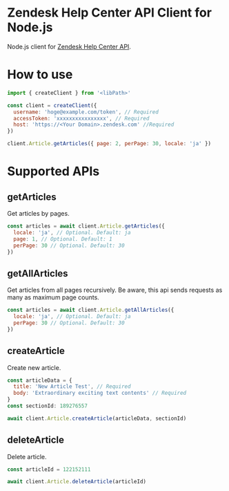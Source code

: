 # Zendesk Help Center API Client for Node.js

Node.js client for [Zendesk Help Center API](https://developer.zendesk.com/rest_api/docs/help_center/introduction).

# How to use

```js
import { createClient } from '<libPath>'

const client = createClient({
  username: 'hoge@example.com/token', // Required
  accessToken: 'xxxxxxxxxxxxxxxx', // Required
  host: 'https://<Your Domain>.zendesk.com' //Required
})

client.Article.getArticles({ page: 2, perPage: 30, locale: 'ja' })
```

# Supported APIs

## getArticles
Get articles by pages.

```js
const articles = await client.Article.getArticles({
  locale: 'ja', // Optional. Default: ja
  page: 1, // Optional. Default: 1
  perPage: 30 // Optional. Default: 30
})
```

## getAllArticles
Get articles from all pages recursively.
Be aware, this api sends requests as many as maximum page counts.

```js
const articles = await client.Article.getAllArticles({
  locale: 'ja', // Optional. Default: ja
  perPage: 30 // Optional. Default: 30
})
```

## createArticle
Create new article.

```js
const articleData = {
  title: 'New Article Test', // Required
  body: 'Extraordinary exciting text contents' // Required
}
const sectionId: 189276557

await client.Article.createArticle(articleData, sectionId)
```

## deleteArticle
Delete article.

```js
const articleId = 122152111

await client.Article.deleteArticle(articleId)
```

